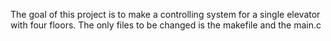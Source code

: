 The goal of this project is to make a controlling system for a single elevator with four floors.
The only files to be changed is the makefile and the main.c
